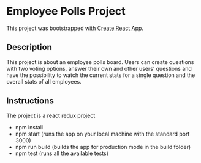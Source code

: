 # Employee Polls Project

This project was bootstrapped with [Create React App][1].

## Description

This project is about an employee polls board. Users can create questions with two voting options, answer their own and other users’ questions and have the possibility to watch the current stats for a single question and the overall stats of all employees.

## Instructions

The project is a react redux project
- npm install
- npm start (runs the app on your local machine with the standard port 3000)
- npm run build (builds the app for production mode in the build folder)
- npm test (runs all the available tests)

[1]:	https://github.com/facebook/create-react-app